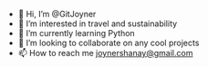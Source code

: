 - 👋 Hi, I’m @GitJoyner
- 👀 I’m interested in travel and sustainability 
- 🌱 I’m currently learning Python
- 💞️ I’m looking to collaborate on any cool projects
- 📫 How to reach me joynershanay@gmail.com

<!---
GitJoyner/GitJoyner is a ✨ special ✨ repository because its `README.md` (this file) appears on your GitHub profile.
You can click the Preview link to take a look at your changes.
--->
